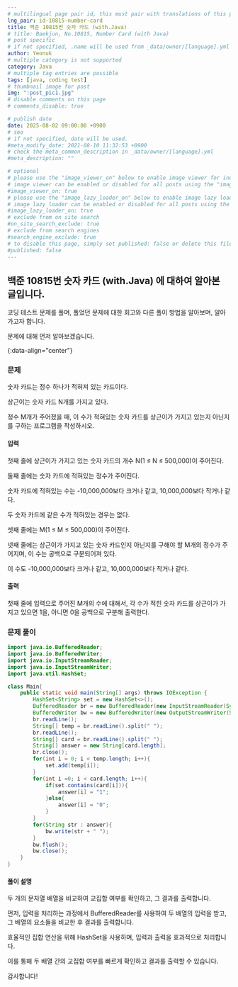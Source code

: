 ```yaml
---
# multilingual page pair id, this must pair with translations of this page. (This name must be unique)
lng_pair: id-10815-number-card
title: 백준 10815번 숫자 카드 (with.Java)
# title: Baekjun, No.10815, Number Card (with Java)
# post specific
# if not specified, .name will be used from _data/owner/[language].yml
author: Yeonuk
# multiple category is not supported
category: Java
# multiple tag entries are possible
tags: [java, coding test]
# thumbnail image for post
img: ":post_pic1.jpg"
# disable comments on this page
# comments_disable: true

# publish date
date: 2025-08-02 09:00:00 +0900
# seo
# if not specified, date will be used.
#meta_modify_date: 2021-08-10 11:32:53 +0900
# check the meta_common_description in _data/owner/[language].yml
#meta_description: ""

# optional
# please use the "image_viewer_on" below to enable image viewer for individual pages or posts (_posts/ or [language]/_posts folders).
# image viewer can be enabled or disabled for all posts using the "image_viewer_posts: true" setting in _data/conf/main.yml.
#image_viewer_on: true
# please use the "image_lazy_loader_on" below to enable image lazy loader for individual pages or posts (_posts/ or [language]/_posts folders).
# image lazy loader can be enabled or disabled for all posts using the "image_lazy_loader_posts: true" setting in _data/conf/main.yml.
#image_lazy_loader_on: true
# exclude from on site search
#on_site_search_exclude: true
# exclude from search engines
#search_engine_exclude: true
# to disable this page, simply set published: false or delete this file
#published: false
---
```


<!-- outline-start -->

## 백준 10815번 숫자 카드 (with.Java) 에 대하여 알아본 글입니다.

코딩 테스트 문제를 풀며, 풀었던 문제에 대한 회고와 다른 풀이 방법을 알아보며, 알아가고자 합니다.

문제에 대해 먼저 알아보겠습니다.

{:data-align="center"}

<!-- outline-end -->

### 문제

숫자 카드는 정수 하나가 적혀져 있는 카드이다.

상근이는 숫자 카드 N개를 가지고 있다.

정수 M개가 주어졌을 때, 이 수가 적혀있는 숫자 카드를 상근이가 가지고 있는지 아닌지를 구하는 프로그램을 작성하시오.

#### 입력

첫째 줄에 상근이가 가지고 있는 숫자 카드의 개수 N(1 ≤ N ≤ 500,000)이 주어진다.

둘째 줄에는 숫자 카드에 적혀있는 정수가 주어진다.

숫자 카드에 적혀있는 수는 -10,000,000보다 크거나 같고, 10,000,000보다 작거나 같다.

두 숫자 카드에 같은 수가 적혀있는 경우는 없다.

셋째 줄에는 M(1 ≤ M ≤ 500,000)이 주어진다.

넷째 줄에는 상근이가 가지고 있는 숫자 카드인지 아닌지를 구해야 할 M개의 정수가 주어지며, 이 수는 공백으로 구분되어져 있다.

이 수도 -10,000,000보다 크거나 같고, 10,000,000보다 작거나 같다.

#### 출력

첫째 줄에 입력으로 주어진 M개의 수에 대해서, 각 수가 적힌 숫자 카드를 상근이가 가지고 있으면 1을, 아니면 0을 공백으로 구분해 출력한다.

### 문제 풀이

```java
import java.io.BufferedReader;
import java.io.BufferedWriter;
import java.io.InputStreamReader;
import java.io.InputStreamWriter;
import java.util.HashSet;

class Main{
    public static void main(String[] args) throws IOException {
        HashSet<String> set = new HashSet<>();
        BufferedReader br = new BufferedReader(new InputStreamReader(System.in));
        BufferedWriter bw = new BufferedWriter(new OutputStreamWriter(System.out));
        br.readLine();
        String[] temp = br.readLine().split(" ");
        br.readLine();
        String[] card = br.readLine().split(" ");
        String[] answer = new String[card.length];
        br.close();
        for(int i = 0; i < temp.length; i++){
            set.add(temp[i]);
        }
        for(int i =0; i < card.length; i++){
            if(set.contains(card[i])){
                answer[i] = "1";
            }else{
                answer[i] = "0";
            }
        }
        for(String str : answer){
            bw.write(str + " ");
        }
        bw.flush();
        bw.close();
    }
}
```

#### 풀이 설명

두 개의 문자열 배열을 비교하여 교집합 여부를 확인하고, 그 결과를 출력합니다.

먼저, 입력을 처리하는 과정에서 BufferedReader를 사용하여 두 배열의 입력을 받고, 그 배열의 요소들을 비교한 후 결과를 출력합니다.

효율적인 집합 연산을 위해 HashSet을 사용하며, 입력과 출력을 효과적으로 처리합니다.

이를 통해 두 배열 간의 교집합 여부를 빠르게 확인하고 결과를 출력할 수 있습니다.

감사합니다!
